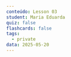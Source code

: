 ```yaml
---
conteúdo: Lesson 03
student: Maria Eduarda
quiz: false
flashcards: false
tags:
  - private
data: 2025-05-20
---
```

